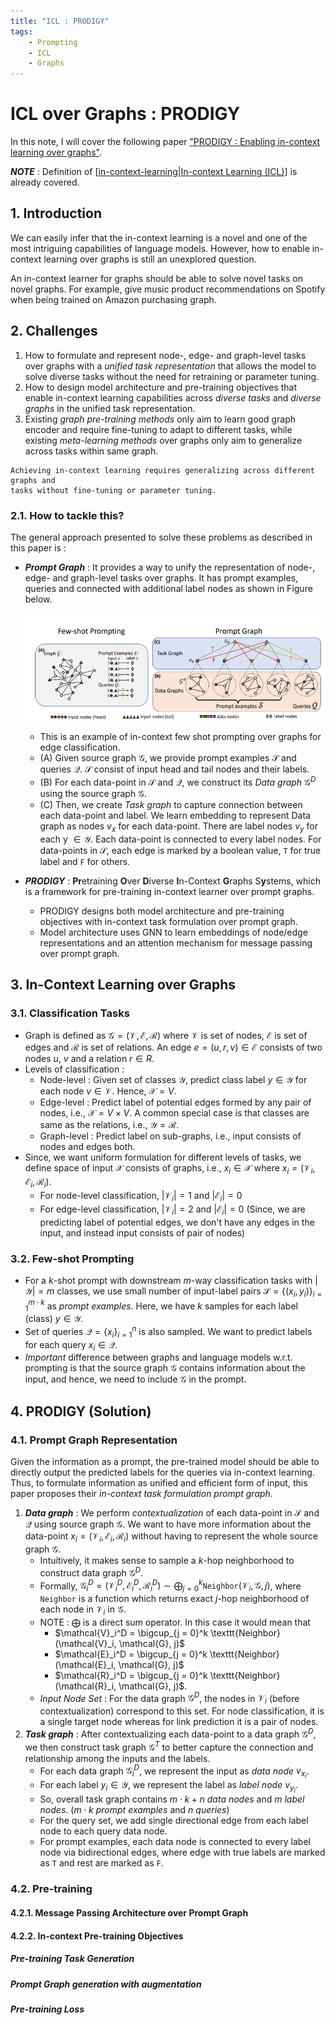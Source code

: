 ```yaml
---
title: "ICL : PRODIGY"
tags:
    - Prompting
    - ICL
    - Graphs
---
```


# ICL over Graphs : PRODIGY

In this note, I will cover the following paper ["PRODIGY : Enabling in-context learning over graphs"](https://arxiv.org/abs/2305.12600).

_**NOTE**_ : Definition of [[in-context-learning|In-context Learning (ICL)]] is already covered.


## 1. Introduction

We can easily infer that the in-context learning is a novel and one of the most intriguing capabilities of language models. However, how to enable in-context learning over graphs is still an unexplored question.

An in-context learner for graphs should be able to solve novel tasks on novel graphs. For example, give music product recommendations on Spotify when being trained on Amazon purchasing graph.

## 2. Challenges
1. How to formulate and represent node-, edge- and graph-level tasks over graphs with a _unified task representation_ that allows the model to solve diverse tasks without the need for retraining or parameter tuning.
2. How to design model architecture and pre-training objectives that enable in-context learning capabilities across _diverse tasks_ and _diverse graphs_ in the unified task representation.
3. Existing _graph pre-training methods_ only aim to learn good graph encoder and require fine-tuning to adapt to different tasks, while existing _meta-learning methods_ over graphs only aim to generalize across tasks within same graph.

```
Achieving in-context learning requires generalizing across different graphs and
tasks without fine-tuning or parameter tuning.
```

### 2.1. How to tackle this?

The general approach presented to solve these problems as described in this paper is :

- **_Prompt Graph_** : It provides a way to unify the representation of node-, edge- and graph-level tasks over graphs. It has prompt examples, queries and connected with additional label nodes as shown in Figure below.

    ![Figure 1](../../assets/Notes/Graph_Neural_Networks/icl-over-graphs-prodigy-1.png)

    - This is an example of in-context few shot prompting over graphs for edge classification.
    - (A) Given source graph $\mathcal{G}$, we provide prompt examples $\mathcal{S}$ and queries $\mathcal{Q}$. $\mathcal{S}$ consist of input head and tail nodes and their labels.
    - (B) For each data-point in $\mathcal{S}$ and $\mathcal{Q}$, we construct its _Data graph_ $\mathcal{G}^D$ using the source graph $\mathcal{G}$.
    - (C) Then, we create *Task graph* to capture connection between each data-point and label. We learn embedding to represent Data graph as nodes $v_x$ for each data-point. There are label nodes $v_y$ for each y $\in \mathcal{Y}$. Each data-point is connected to every label nodes. For data-points in $\mathcal{S}$, each edge is marked by a boolean value, $\texttt{T}$ for true label and $\texttt{F}$ for others. 

- **_PRODIGY_** : **Pr**etraining **O**ver **D**iverse **I**n-Context **G**raphs S**y**stems, which is a framework for pre-training in-context learner over prompt graphs.
    - PRODIGY designs both model architecture and pre-training objectives with in-context task formulation over prompt graph.
    - Model architecture uses GNN to learn embeddings of node/edge representations and an attention mechanism for message passing over prompt graph.

## 3. In-Context Learning over Graphs

### 3.1. Classification Tasks

- Graph is defined as $\mathcal{G} = (\mathcal{V}, \mathcal{E}, \mathcal{R})$ where $\mathcal{V}$ is set of nodes, $\mathcal{E}$ is set of edges and $\mathcal{R}$ is set of relations. An edge $e = (u, r, v) \in \mathcal{E}$ consists of two nodes $u$, $v$ and a relation $r \in R$.
- Levels of classification :
    - Node-level : Given set of classes $\mathcal{Y}$, predict class label $y \in \mathcal{Y}$ for each node $v \in \mathcal{V}$. Hence, $\mathcal{X} = V$.
    - Edge-level : Predict label of potential edges formed by any pair of nodes, i.e., $\mathcal{X} = V \times V$. A common special case is that classes are same as the relations, i.e., $\mathcal{Y} = \mathcal{R}$.
    - Graph-level : Predict label on sub-graphs, i.e., input consists of nodes and edges both.
- Since, we want uniform formulation for different levels of tasks, we define space of input $\mathcal{X}$ consists of graphs, i.e., $x_i \in \mathcal{X}$ where $x_i = (\mathcal{V}_i, \mathcal{E}_i, \mathcal{R}_i)$.
    - For node-level classification, $|\mathcal{V}_i| = 1$ and $|\mathcal{E}_i| = 0$
    - For edge-level classification, $|\mathcal{V}_i| = 2$ and $|\mathcal{E}_i| = 0$
    (Since, we are predicting label of potential edges, we don't have any edges in the input, and instead input consists of pair of nodes)
### 3.2. Few-shot Prompting

- For a _k_-shot prompt with downstream _m_-way classification tasks with $|\mathcal{Y}| = m$ classes, we use small number of input-label pairs $\mathcal{S} = \{(x_i, y_i)\}_{i=1}^{m \cdot k}$ as _prompt examples_. Here, we have _k_ samples for each label (class) $y \in \mathcal{Y}$.
- Set of queries $\mathcal{Q} = \{x_i\}_{i=1}^n$ is also sampled. We want to predict labels for each query $x_i \in \mathcal{Q}$.
- _Important_ difference between graphs and language models w.r.t. prompting is that the source graph $\mathcal{G}$ contains information about the input, and hence, we need to include $\mathcal{G}$ in the prompt.

## 4. PRODIGY (Solution)

### 4.1. Prompt Graph Representation

Given the information as a prompt, the pre-trained model should be able to directly output the predicted labels for the queries via in-context learning. Thus, to formulate information as unified and efficient form of input, this paper proposes their _in-context task formulation prompt graph_.

1. **_Data graph_** : We perform _contextualization_ of each data-point in $\mathcal{S}$ and $\mathcal{Q}$ using source graph $\mathcal{G}$. We want to have more information about the data-point $x_i = (\mathcal{V}_i, \mathcal{E}_i, \mathcal{R}_i)$ without having to represent the whole source graph $\mathcal{G}$.
    - Intuitively, it makes sense to sample a $k$-hop neighborhood to construct data graph $\mathcal{G}^D$.
    - Formally, $\mathcal{G}_i^D = (\mathcal{V}_i^D, \mathcal{E}_i^D, \mathcal{R}_i^D) \sim \bigoplus_{j = 0}^ k \texttt{Neighbor} (\mathcal{V}_i, \mathcal{G}, j)$, where $\texttt{Neighbor}$ is a function which returns exact $j$-hop neighborhood of each node in $\mathcal{V}_i$ in $\mathcal{G}$.
    - NOTE : $\bigoplus$ is a direct sum operator. In this case it would mean that
        - $\mathcal{V}_i^D = \bigcup_{j = 0}^k \texttt{Neighbor} (\mathcal{V}_i, \mathcal{G}, j)$
        - $\mathcal{E}_i^D = \bigcup_{j = 0}^k \texttt{Neighbor} (\mathcal{E}_i, \mathcal{G}, j)$
        - $\mathcal{R}_i^D = \bigcup_{j = 0}^k \texttt{Neighbor} (\mathcal{R}_i, \mathcal{G}, j)$.
    - _Input Node Set_ : For the data graph $\mathcal{G}^D$, the nodes in $\mathcal{V}_i$ (before contextualization) correspond to this set. For node classification, it is a single target node whereas for link prediction it is a pair of nodes.
2. **_Task graph_** : After contextualizing each data-point to a data graph $\mathcal{G}^D$, we then construct task graph $\mathcal{G}^T$ to better capture the connection and relationship among the inputs and the labels.
    - For each data graph $\mathcal{G}_i^D$, we represent the input as _data node_ $v_{x_i}$.
    - For each label $y_i \in \mathcal{Y}$, we represent the label as _label node_ $v_{y_i}$.
    - So, overall task graph contains $m \cdot k + n$ _data nodes_ and $m$ _label nodes_. ($m \cdot k$ _prompt examples_ and $n$ _queries_)
    - For the query set, we add single directional edge from each label node to each query data node.
    - For prompt examples, each data node is connected to every label node via bidirectional edges, where edge with true labels are marked as $\texttt{T}$ and rest are marked as $\texttt{F}$.

### 4.2. Pre-training

#### 4.2.1. Message Passing Architecture over Prompt Graph

#### 4.2.2. In-context Pre-training Objectives

##### Pre-training Task Generation

##### Prompt Graph generation with augmentation

##### Pre-training Loss

[//begin]: # "Autogenerated link references for markdown compatibility"
[in-context-learning|In-context Learning (ICL)]: ../Miscellaneous/in-context-learning "In-context Learning (ICL)"
[//end]: # "Autogenerated link references"